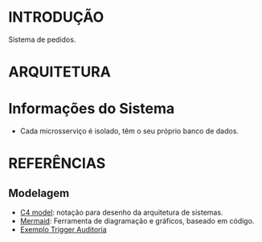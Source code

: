 # INTRODUÇÃO

Sistema de pedidos.

# ARQUITETURA

# Informações do Sistema

- Cada microsserviço é isolado, têm o seu próprio banco de dados.

# REFERÊNCIAS

## Modelagem

- [C4 model](https://c4model.com/): notação para desenho da arquitetura de sistemas.
- [Mermaid](https://mermaid.live/): Ferramenta de diagramação e gráficos, baseado em código.
- [Exemplo Trigger Auditoria](https://www.mysqltutorial.org/mysql-triggers/mysql-after-update-trigger/)